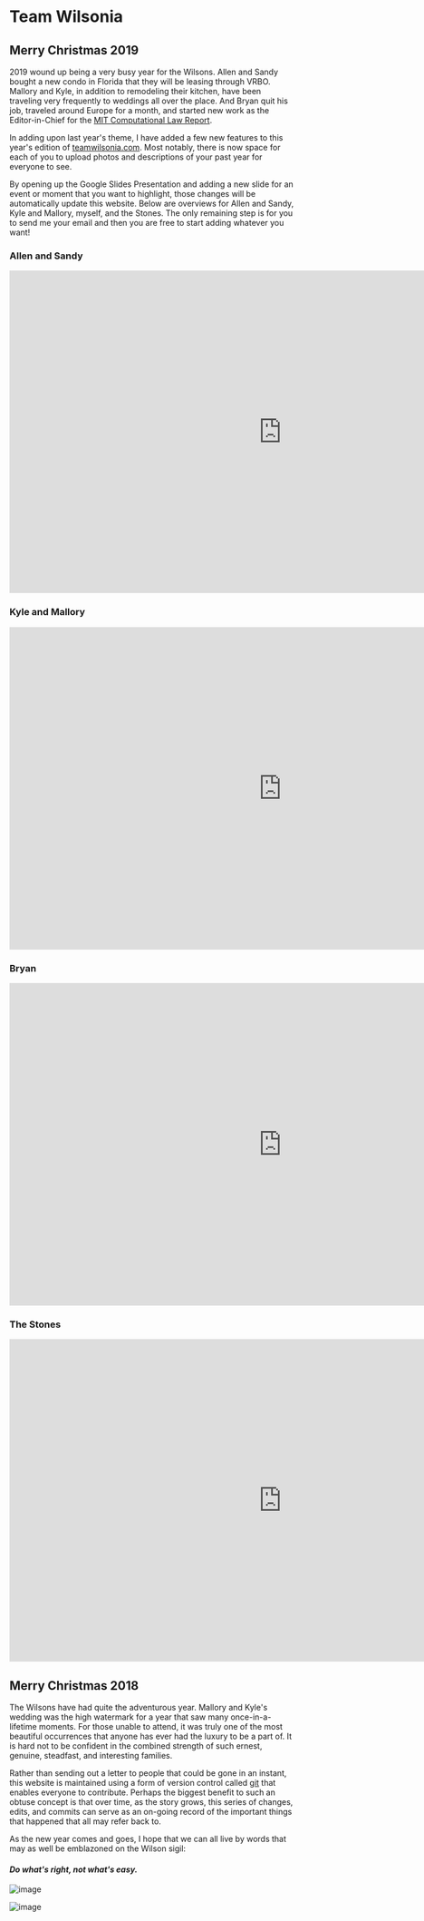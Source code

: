 # Team Wilsonia
## Merry Christmas 2019
2019 wound up being a very busy year for the Wilsons. Allen and Sandy bought a new condo in Florida that they will be leasing through VRBO. Mallory and Kyle, in addition to remodeling their kitchen, have been traveling very frequently to weddings all over the place. And Bryan quit his job, traveled around Europe for a month, and started new work as the Editor-in-Chief for the [MIT Computational Law Report](https://law.mit.edu/). 

In adding upon last year's theme, I have added a few new features to this year's edition of [teamwilsonia.com](http://teamwilsonia.com/). Most notably, there is now space for each of you to upload photos and descriptions of your past year for everyone to see.

By opening up the Google Slides Presentation and adding a new slide for an event or moment that you want to highlight, those changes will be automatically update this website. Below are overviews for Allen and Sandy, Kyle and Mallory, myself, and the Stones. The only remaining step is for you to send me your email and then you are free to start adding whatever you want!

### Allen and Sandy
<iframe src="https://docs.google.com/presentation/d/e/2PACX-1vTKFaiEhwi89XAd4fHKV-ooN6foE9PVpnP8nJw2IFma1vt59wee4e0iSut8cwhdMwfOaUtWSvKSM1Yu/embed?start=false&loop=false&delayms=60000" frameborder="0" width="960" height="569" allowfullscreen="true" mozallowfullscreen="true" webkitallowfullscreen="true"></iframe>

### Kyle and Mallory
<iframe src="https://docs.google.com/presentation/d/e/2PACX-1vSEvM9RYkdT-iZTADZ3yqy0XzMk6sLQLJuazZUfGxZOe2yF6znzC2YngZ_jSnzZvk7nM613mNhbJP7x/embed?start=false&loop=false&delayms=60000" frameborder="0" width="960" height="569" allowfullscreen="true" mozallowfullscreen="true" webkitallowfullscreen="true"></iframe>

### Bryan
<iframe src="https://docs.google.com/presentation/d/e/2PACX-1vTR7sYkK0K9BQ6pi2onO0dnUWnQH6LiCrUMWDJiO2khz_wQu7bvhljjT0_08RtxREXn6d4XhlWgks4O/embed?start=false&loop=false&delayms=60000" frameborder="0" width="960" height="569" allowfullscreen="true" mozallowfullscreen="true" webkitallowfullscreen="true"></iframe>

### The Stones
<iframe src="https://docs.google.com/presentation/d/e/2PACX-1vSAb--foXj_JVw2czmHD6OfQcaaSJKuVDzaGtk06Sjcb-SjlTeEkMZ68TUC-soe7qQDmslQ-5TrIK-a/embed?start=false&loop=false&delayms=60000" frameborder="0" width="960" height="569" allowfullscreen="true" mozallowfullscreen="true" webkitallowfullscreen="true"></iframe>


## Merry Christmas 2018
  
The Wilsons have had quite the adventurous year. Mallory and Kyle's wedding was the high watermark for a year that saw many once-in-a-lifetime moments. For those unable to attend, it was truly one of the most beautiful occurrences that anyone has ever had the luxury to be a part of. It is hard not to be confident in the combined strength of such ernest, genuine, steadfast, and interesting families. 
  
Rather than sending out a letter to people that could be gone in an instant, this website is maintained using a form of version control called [git](https://en.wikipedia.org/wiki/Git) that enables everyone to contribute. Perhaps the biggest benefit to such an obtuse concept is that over time, as the story grows, this series of changes, edits, and commits can serve as an on-going record of the important things that happened that all may refer back to.

As the new year comes and goes, I hope that we can all live by words that may as well be emblazoned on the Wilson sigil:

#### *Do what's right, not what's easy.*
  
![image](https://user-images.githubusercontent.com/10615650/50370455-7b9cef00-056c-11e9-81e6-3e89cf20568e.png)

![image](https://user-images.githubusercontent.com/10615650/50370457-92434600-056c-11e9-9663-2459e8389f65.png)
